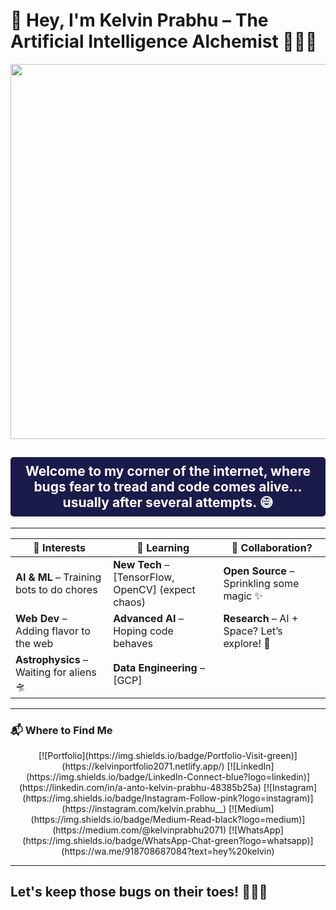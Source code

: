 # 👋 Hey, I'm Kelvin Prabhu – The **Artificial Intelligence Alchemist** 🧙‍♂️🤖

<div align="center">
  <img src="https://i.giphy.com/media/v1.Y2lkPTc5MGI3NjExc2xnbGdwN2pod3J2Z2dxZWdxaHR3cmZ6YXJ5OGdrbGRuNHA5MWplMyZlcD12MV9pbnRlcm5hbF9naWZfYnlfaWQmY3Q9Zw/0R7AQsnA3yIUcbvztz/giphy.gif" width="600px">
</div>
<div align="center">
  <h2 style="color: white; background-color: #1a1a4b; padding: 10px; border-radius: 5px;">Welcome to my corner of the internet, where bugs fear to tread and code comes alive... usually after several attempts. 😅</h2>
</div>

---

| **👀 Interests**                         | **🌱 Learning**                                | **💞️ Collaboration?**                     |
|------------------------------------------|------------------------------------------------|--------------------------------------------|
| **AI & ML** – Training bots to do chores | **New Tech** – [TensorFlow, OpenCV] (expect chaos) | **Open Source** – Sprinkling some magic ✨ |
| **Web Dev** – Adding flavor to the web   | **Advanced AI** – Hoping code behaves         | **Research** – AI + Space? Let’s explore! 🚀 |
| **Astrophysics** – Waiting for aliens 🛸 | **Data Engineering** – [GCP]                  |                                            |

---



### 📬 Where to Find Me

<div align="center">
  [![Portfolio](https://img.shields.io/badge/Portfolio-Visit-green)](https://kelvinportfolio2071.netlify.app/)
  [![LinkedIn](https://img.shields.io/badge/LinkedIn-Connect-blue?logo=linkedin)](https://linkedin.com/in/a-anto-kelvin-prabhu-48385b25a)
  [![Instagram](https://img.shields.io/badge/Instagram-Follow-pink?logo=instagram)](https://instagram.com/kelvin.prabhu__)
  [![Medium](https://img.shields.io/badge/Medium-Read-black?logo=medium)](https://medium.com/@kelvinprabhu2071)
  [![WhatsApp](https://img.shields.io/badge/WhatsApp-Chat-green?logo=whatsapp)](https://wa.me/918708687084?text=hey%20kelvin)
</div>


---
## Let's keep those bugs on their toes! 🧑‍💻✨
